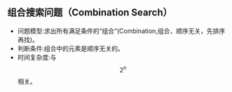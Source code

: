 ## 组合搜索问题（Combination Search）
- 问题模型:求出所有满足条件的“组合”(Combination,组合，顺序无关，先排序再找)。 
- 判断条件:组合中的元素是顺序无关的。 
- 时间复杂度:与 $$2^n$$ 相关。